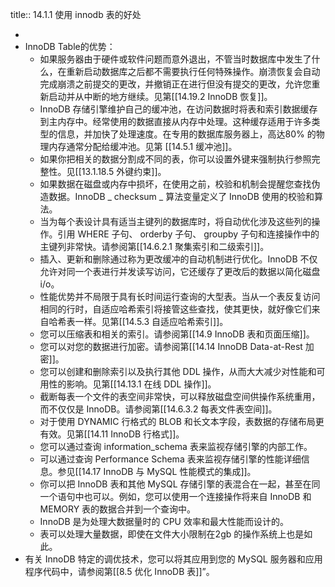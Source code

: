 title:: 14.1.1 使用 innodb 表的好处

-
- InnoDB Table的优势：
	- 如果服务器由于硬件或软件问题而意外退出，不管当时数据库中发生了什么，在重新启动数据库之后都不需要执行任何特殊操作。崩溃恢复会自动完成崩溃之前提交的更改，并撤销正在进行但没有提交的更改，允许您重新启动并从中断的地方继续。见第[[14.19.2  InnoDB 恢复]]。
	- InnoDB 存储引擎维护自己的缓冲池，在访问数据时将表和索引数据缓存到主内存中。经常使用的数据直接从内存中处理。这种缓存适用于许多类型的信息，并加快了处理速度。在专用的数据库服务器上，高达80% 的物理内存通常分配给缓冲池。见第 [[14.5.1 缓冲池]]。
	- 如果你把相关的数据分割成不同的表，你可以设置外键来强制执行参照完整性。见[[13.1.18.5 外键约束]]。
	- 如果数据在磁盘或内存中损坏，在使用之前，校验和机制会提醒您查找伪造数据。InnoDB _ checksum _ 算法变量定义了 InnoDB 使用的校验和算法。
	- 当为每个表设计具有适当主键列的数据库时，将自动优化涉及这些列的操作。引用 WHERE 子句、 orderby 子句、 groupby 子句和连接操作中的主键列非常快。请参阅第[[14.6.2.1 聚集索引和二级索引]]。
	- 插入、更新和删除通过称为更改缓冲的自动机制进行优化。InnoDB 不仅允许对同一个表进行并发读写访问，它还缓存了更改后的数据以简化磁盘 i/o。
	- 性能优势并不局限于具有长时间运行查询的大型表。当从一个表反复访问相同的行时，自适应哈希索引将接管这些查找，使其更快，就好像它们来自哈希表一样。见第[[14.5.3 自适应哈希索引]]。
	- 您可以压缩表和相关的索引。请参阅第[[14.9 InnoDB 表和页面压缩]]。
	- 您可以对您的数据进行加密。请参阅第[[14.14  InnoDB Data-at-Rest 加密]]。
	- 您可以创建和删除索引以及执行其他 DDL 操作，从而大大减少对性能和可用性的影响。见第[[14.13.1 在线 DDL 操作]]。
	- 截断每表一个文件的表空间非常快，可以释放磁盘空间供操作系统重用，而不仅仅是 InnoDB。请参阅第[[14.6.3.2 每表文件表空间]]。
	- 对于使用 DYNAMIC 行格式的 BLOB 和长文本字段，表数据的存储布局更有效。见第[[14.11  InnoDB 行格式]]。
	- 您可以通过查询 information_schema 表来监视存储引擎的内部工作。
	- 可以通过查询 Performance Schema 表来监视存储引擎的性能详细信息。参见[[14.17  InnoDB 与 MySQL 性能模式的集成]]。
	- 你可以把 InnoDB 表和其他 MySQL 存储引擎的表混合在一起，甚至在同一个语句中也可以。例如，您可以使用一个连接操作将来自 InnoDB 和 MEMORY 表的数据合并到一个查询中。
	- InnoDB 是为处理大数据量时的 CPU 效率和最大性能而设计的。
	- 表可以处理大量数据，即使在文件大小限制在2gb 的操作系统上也是如此。
- 有关 InnoDB 特定的调优技术，您可以将其应用到您的 MySQL 服务器和应用程序代码中，请参阅第[[8.5 优化 InnoDB 表]]”。